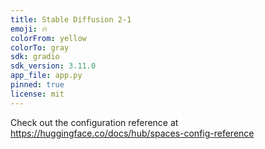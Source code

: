 ```yaml
---
title: Stable Diffusion 2-1
emoji: 🔥
colorFrom: yellow
colorTo: gray
sdk: gradio
sdk_version: 3.11.0
app_file: app.py
pinned: true
license: mit
---
```


Check out the configuration reference at https://huggingface.co/docs/hub/spaces-config-reference
